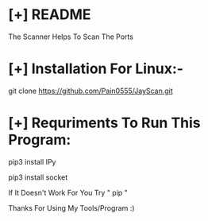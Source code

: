# [+] README
The Scanner Helps To Scan The Ports

# [+] Installation For Linux:-
git clone https://github.com/Pain0555/JayScan.git


# [+] Requriments To Run This Program:
  
pip3 install IPy

pip3 install socket

If It Doesn't Work For You Try " pip " 

Thanks For Using My Tools/Program :)

